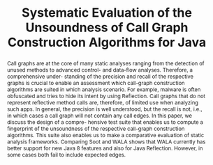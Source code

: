 ---
key: RKEM
slug: JavaCallGraphTests
type: conference`
title: "Systematic Evaluation of the Unsoundness of Call Graph Construction Algorithms for Java"
authors:
  - reif
  - kuebler
  - eichberg
  - mezini

published_in: "Proceedings of the 7th ACM SIGPLAN International Workshop on State Of the Art in Program Analysis"
series: SOAP 2018
year: 2018
abstract: >
  Call graphs are at the core of many static analyses ranging from the detection of unused methods to
  advanced control- and data-flow analyses. Therefore, a comprehensive under- standing of the precision
  and recall of the respective graphs is crucial to enable an assessment which call-graph construction
  algorithms are suited in which analysis scenario. For example, malware is often obfuscated and tries
  to hide its intent by using Reflection. Call graphs that do not represent reflective method calls are,
  therefore, of limited use when analyzing such apps.
  
  In general, the precision is well understood, but the recall is not, i.e., in which cases a call graph 
  will not contain any call edges. In this paper, we discuss the design of a compre- hensive test suite that
  enables us to compute a fingerprint of the unsoundness of the respective call-graph construction algorithms.
  This suite also enables us to make a comparative evaluation of static analysis frameworks. Comparing Soot and
  WALA shows that WALA currently has better support for new Java 8 features and also for Java Reflection. However,
  in some cases both fail to include expected edges.
preprint: JCG.pdf
artifact_page: https://bitbucket.org/delors/jcg
---